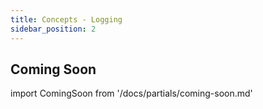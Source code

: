 ```yaml
---
title: Concepts - Logging
sidebar_position: 2
---
```


## Coming Soon

import ComingSoon from '/docs/partials/coming-soon.md'

<ComingSoon/>
